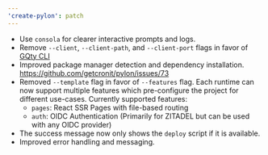 ```yaml
---
'create-pylon': patch
---
```


- Use `consola` for clearer interactive prompts and logs.
- Remove `--client`, `--client-path`, and `--client-port` flags in favor of [GQty CLI](https://gqty.dev/api-reference/cli#basic-usage)
- Improved package manager detection and dependency installation. https://github.com/getcronit/pylon/issues/73
- Removed `--template` flag in favor of `--features` flag. Each runtime can now support multiple features which pre-configure the project for different use-cases.
  Currently supported features:
  - `pages`: React SSR Pages with file-based routing
  - `auth`: OIDC Authentication (Primarily for ZITADEL but can be used with any OIDC provider)
- The success message now only shows the `deploy` script if it is available.
- Improved error handling and messaging.
